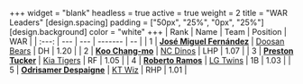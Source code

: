 +++
widget = "blank"
headless = true
active = true
weight = 2
title = "WAR Leaders"
[design.spacing]
padding = ["50px", "25%", "0px", "25%"]
[design.background]
color = "white"
+++
| Rank | Name | Team | Position | WAR |
| :---: | --- | --- | ------- | -- |
| 1 | [**José Miguel Fernández**](/players/12514) | [Doosan Bears](/teams/DoosanBears) | DH | 1.20 |
| 2 | [**Koo Chang-mo**](/players/7698) | [NC Dinos](/teams/NCDinos) | LHP | 1.07 |
| 3 | [**Preston Tucker**](/players/13529) | [Kia Tigers](/teams/KiaTigers) | RF | 1.05 |
| 4 | [**Roberto Ramos**](/players/13795) | [LG Twins](/teams/LGTwins) | 1B | 1.03 |
| 5 | [**Odrisamer Despaigne**](/players/13928) | [KT Wiz](/teams/KTWiz) | RHP | 1.01 |
